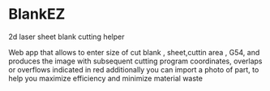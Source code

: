 # BlankEZ
2d laser sheet blank cutting helper

Web app that allows to enter size of cut blank , sheet,cuttin area , G54, and produces the image with subsequent cutting program coordinates, overlaps or overflows indicated in red
additionally you can import a photo of part, to help you maximize efficiency and minimize material waste

